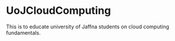 # UoJCloudComputing
This is to educate university of Jaffna students on cloud computing fundamentals.
